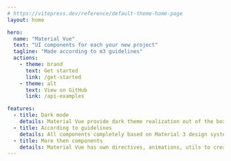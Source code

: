```yaml
---
# https://vitepress.dev/reference/default-theme-home-page
layout: home

hero:
  name: "Material Vue"
  text: "UI components for each your new project"
  tagline: "Made according to m3 guidelines"
  actions:
    - theme: brand
      text: Get started
      link: /get-started
    - theme: alt
      text: View on GitHub
      link: /api-examples

features:
  - title: Dark mode
    details: Material Vue provide dark theme realization out of the box
  - title: According to guidelines
    details: All components completely based on Material 3 design system
  - title: More then components
    details: Material Vue has own directives, animations, utils to create fully customizable web apps
---
```


